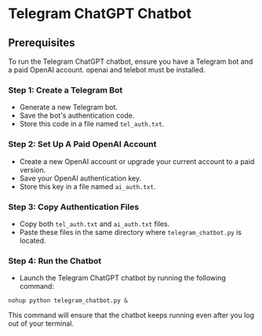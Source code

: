 # Telegram ChatGPT Chatbot

## Prerequisites
To run the Telegram ChatGPT chatbot, ensure you have a Telegram bot and a paid OpenAI account.
openai and telebot must be installed.

### Step 1: Create a Telegram Bot
- Generate a new Telegram bot.
- Save the bot's authentication code.
- Store this code in a file named `tel_auth.txt`.

### Step 2: Set Up A Paid OpenAI Account
- Create a new OpenAI account or upgrade your current account to a paid version.
- Save your OpenAI authentication key.
- Store this key in a file named `ai_auth.txt`.

### Step 3: Copy Authentication Files
- Copy both `tel_auth.txt` and `ai_auth.txt` files.
- Paste these files in the same directory where `telegram_chatbot.py` is located.

### Step 4: Run the Chatbot
- Launch the Telegram ChatGPT chatbot by running the following command:

```shell
nohup python telegram_chatbot.py &
```
This command will ensure that the chatbot keeps running even after you log out of your terminal.